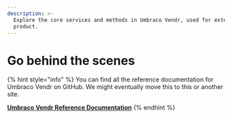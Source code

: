 ```yaml
---
description: >-
  Explore the core services and methods in Umbraco Vendr, used for extending the
  product.
---
```


# Go behind the scenes

{% hint style="info" %}
You can find all the reference documentation for Umbraco Vendr on GitHub. We might eventually move this to this or another site.

[**Umbraco Vendr Reference Documentation**](./)
{% endhint %}
